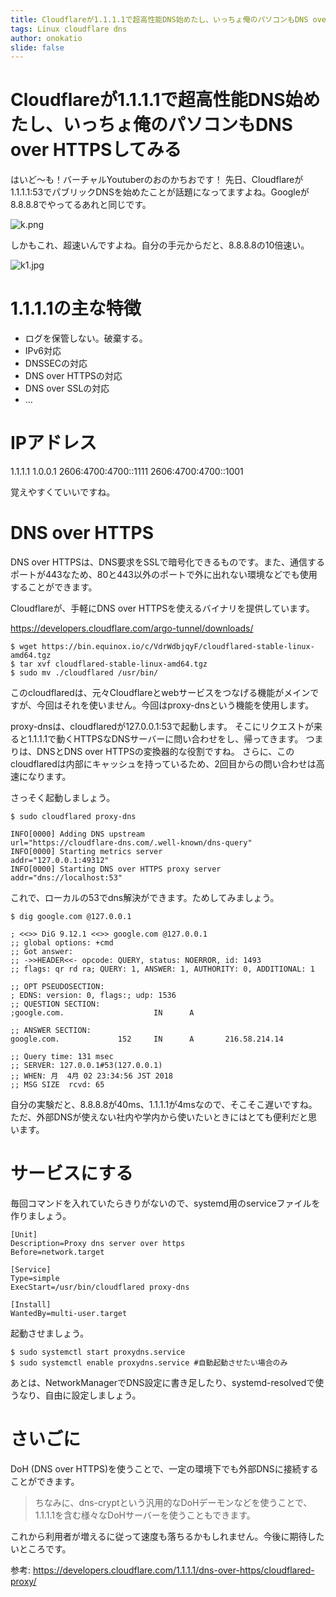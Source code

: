 ```yaml
---
title: Cloudflareが1.1.1.1で超高性能DNS始めたし、いっちょ俺のパソコンもDNS over HTTPSしてみる
tags: Linux cloudflare dns
author: onokatio
slide: false
---
```

# Cloudflareが1.1.1.1で超高性能DNS始めたし、いっちょ俺のパソコンもDNS over HTTPSしてみる

はいど〜も！バーチャルYoutuberのおのかちおです！
先日、Cloudflareが1.1.1.1:53でパブリックDNSを始めたことが話題になってますよね。Googleが8.8.8.8でやってるあれと同じです。

![k.png](https://qiita-image-store.s3.amazonaws.com/0/154157/9b498681-c9b9-5adc-39e4-bd87c946f78e.png)

しかもこれ、超速いんですよね。自分の手元からだと、8.8.8.8の10倍速い。

![k1.jpg](https://qiita-image-store.s3.amazonaws.com/0/154157/01afb9ed-5f4b-bf37-33ec-d5f0b2b125a1.jpeg)


# 1.1.1.1の主な特徴

- ログを保管しない。破棄する。
- IPv6対応
- DNSSECの対応
- DNS over HTTPSの対応
- DNS over SSLの対応
- …

# IPアドレス

1.1.1.1
1.0.0.1
2606:4700:4700::1111
2606:4700:4700::1001

覚えやすくていいですね。

# DNS over HTTPS

DNS over HTTPSは、DNS要求をSSLで暗号化できるものです。また、通信するポートが443なため、80と443以外のポートで外に出れない環境などでも使用することができます。

Cloudflareが、手軽にDNS over HTTPSを使えるバイナリを提供しています。

https://developers.cloudflare.com/argo-tunnel/downloads/

```
$ wget https://bin.equinox.io/c/VdrWdbjqyF/cloudflared-stable-linux-amd64.tgz
$ tar xvf cloudflared-stable-linux-amd64.tgz
$ sudo mv ./cloudflared /usr/bin/
```

このcloudflaredは、元々Cloudflareとwebサービスをつなげる機能がメインですが、今回はそれを使いません。今回はproxy-dnsという機能を使用します。

proxy-dnsは、cloudflaredが127.0.0.1:53で起動します。
そこにリクエストが来ると1.1.1.1で動くHTTPSなDNSサーバーに問い合わせをし、帰ってきます。
つまりは、DNSとDNS over HTTPSの変換器的な役割ですね。
さらに、このcloudflaredは内部にキャッシュを持っているため、2回目からの問い合わせは高速になります。

さっそく起動しましょう。

```
$ sudo cloudflared proxy-dns

INFO[0000] Adding DNS upstream                           url="https://cloudflare-dns.com/.well-known/dns-query"
INFO[0000] Starting metrics server                       addr="127.0.0.1:49312"
INFO[0000] Starting DNS over HTTPS proxy server          addr="dns://localhost:53"
```

これで、ローカルの53でdns解決ができます。ためしてみましょう。

```
$ dig google.com @127.0.0.1

; <<>> DiG 9.12.1 <<>> google.com @127.0.0.1
;; global options: +cmd
;; Got answer:
;; ->>HEADER<<- opcode: QUERY, status: NOERROR, id: 1493
;; flags: qr rd ra; QUERY: 1, ANSWER: 1, AUTHORITY: 0, ADDITIONAL: 1

;; OPT PSEUDOSECTION:
; EDNS: version: 0, flags:; udp: 1536
;; QUESTION SECTION:
;google.com.                    IN      A

;; ANSWER SECTION:
google.com.             152     IN      A       216.58.214.14

;; Query time: 131 msec
;; SERVER: 127.0.0.1#53(127.0.0.1)
;; WHEN: 月  4月 02 23:34:56 JST 2018
;; MSG SIZE  rcvd: 65

```

自分の実験だと、8.8.8.8が40ms、1.1.1.1が4msなので、そこそこ遅いですね。
ただ、外部DNSが使えない社内や学内から使いたいときにはとても便利だと思います。

# サービスにする

毎回コマンドを入れていたらきりがないので、systemd用のserviceファイルを作りましょう。

```ini:/etc/systemd/system/proxydns.service
[Unit]
Description=Proxy dns server over https
Before=network.target

[Service]
Type=simple
ExecStart=/usr/bin/cloudflared proxy-dns

[Install]
WantedBy=multi-user.target
```

起動させましょう。

```
$ sudo systemctl start proxydns.service
$ sudo systemctl enable proxydns.service #自動起動させたい場合のみ
```

あとは、NetworkManagerでDNS設定に書き足したり、systemd-resolvedで使うなり、自由に設定しましょう。

# さいごに

DoH (DNS over HTTPS)を使うことで、一定の環境下でも外部DNSに接続することができます。
> ちなみに、dns-cryptという汎用的なDoHデーモンなどを使うことで、1.1.1.1を含む様々なDoHサーバーを使うこともできます。

これから利用者が増えるに従って速度も落ちるかもしれません。今後に期待したいところです。

参考: https://developers.cloudflare.com/1.1.1.1/dns-over-https/cloudflared-proxy/


